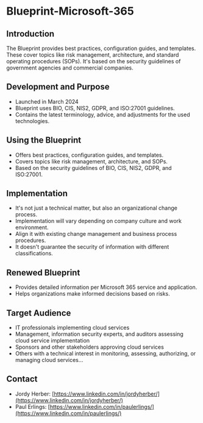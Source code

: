 # Blueprint-Microsoft-365

## Introduction

The Blueprint provides best practices, configuration guides, and templates. These cover topics like risk management, architecture, and standard operating procedures (SOPs). It's based on the security guidelines of government agencies and commercial companies.

## Development and Purpose

* Launched in March 2024
* Blueprint uses BIO, CIS, NIS2, GDPR, and ISO:27001 guidelines.
* Contains the latest terminology, advice, and adjustments for the used technologies.

## Using the Blueprint

* Offers best practices, configuration guides, and templates.
* Covers topics like risk management, architecture, and SOPs.
* Based on the security guidelines of BIO, CIS, NIS2, GDPR, and ISO:27001.

## Implementation

* It's not just a technical matter, but also an organizational change process.
* Implementation will vary depending on company culture and work environment.
* Align it with existing change management and business process procedures.
* It doesn't guarantee the security of information with different classifications.

## Renewed Blueprint

* Provides detailed information per Microsoft 365 service and application.
* Helps organizations make informed decisions based on risks.

## Target Audience

* IT professionals implementing cloud services
* Management, information security experts, and auditors assessing cloud service implementation
* Sponsors and other stakeholders approving cloud services
* Others with a technical interest in monitoring, assessing, authorizing, or managing cloud services...

## Contact

* Jordy Herber: [https://www.linkedin.com/in/jordyherber/](https://www.linkedin.com/in/jordyherber/)
* Paul Erlings: [https://www.linkedin.com/in/paulerlings/](https://www.linkedin.com/in/paulerlings/)

